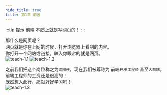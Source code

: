 ```yaml
---
hide_title: true
title: 第1章 前言
---
```


:::tip 提示
前端 本质上就是写网页的！
:::

那什么是网页呢？  
网页就是你在上网的时候，打开浏览器上看到的内容。  
你打开一个网站或链接，映入你眼帘的就是网页。    
![teach-1.1](/img/fe-teach/1.1.png)
![teach-1.2](/img/fe-teach/1.2.png)

之前我们把这个岗位称之为`切图仔`，现在我们被尊称为 前端`开发工程师` 甚至`大前端`。  
前端工程师的工资还是很高的！  
既然想入此行，那就好好学习吧！  
![teach-1.3](/img/fe-teach/1.3.jpg)
